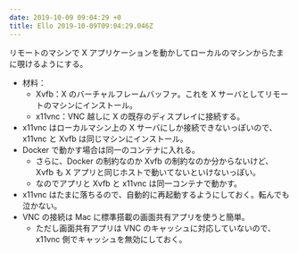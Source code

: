 ```yaml
---
date: 2019-10-09 09:04:29 +0
title: Ello 2019-10-09T09:04:29.046Z
---
```

リモートのマシンで X アプリケーションを動かしてローカルのマシンからたまに覗けるようにする。

-   材料：
    -   Xvfb：X のバーチャルフレームバッファ。これを X サーバとしてリモートのマシンにインストール。
    -   x11vnc：VNC 越しに X の既存のディスプレイに接続する。
-   x11vnc はローカルマシン上の X サーバにしか接続できないっぽいので、x11vnc と Xvfb は同じマシンにインストール。
-   Docker で動かす場合は同一のコンテナに入れる。
    -   さらに、Docker の制約なのか Xvfb の制約なのか分からないけど、Xvfb も X アプリと同じホストで動いてないといけないっぽい。
    -   なのでアプリと Xvfb と x11vnc は同一コンテナで動かす。
-   x11vnc はたまに落ちるので、自動的に再起動するようにしておく。転んでも泣かない。
-   VNC の接続は Mac に標準搭載の画面共有アプリを使うと簡単。
    -   ただし画面共有アプリは VNC のキャッシュに対応していないので、x11vnc 側でキャッシュを無効にしておく。




